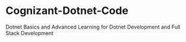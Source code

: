 # Cognizant-Dotnet-Code
Dotnet Basics and Advanced Learning  for Dotnet Development and Full Stack Development
